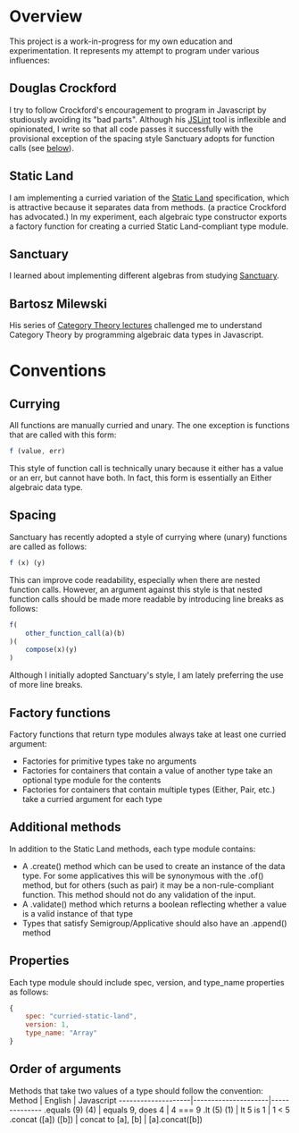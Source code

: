 # Overview

This project is a work-in-progress for my own education and experimentation. It represents my attempt to program under various influences:

## Douglas Crockford

I try to follow Crockford's encouragement to program in Javascript by studiously avoiding its "bad parts". Although his [JSLint](http://jslint.com/) tool is inflexible and opinionated, I write so that all code passes it successfully with the provisional exception of the spacing style Sanctuary adopts for function calls (see [below](#spacing)).

## Static Land

I am implementing a curried variation of the [Static Land](https://github.com/fantasyland/static-land) specification, which is attractive because it separates data from methods. (a practice Crockford has advocated.) In my experiment, each algebraic type constructor exports a factory function for creating a curried Static Land-compliant type module.

## Sanctuary

I learned about implementing different algebras from studying [Sanctuary](https://github.com/sanctuary-js/sanctuary).

## Bartosz Milewski

His series of [Category Theory lectures](https://www.youtube.com/user/DrBartosz) challenged me to understand Category Theory by programming algebraic data types in Javascript.

# Conventions

## Currying
All functions are manually curried and unary. The one exception is functions that are called with this form:
```javascript
f (value, err)        
```

This style of function call is technically unary because it either has a value or an err, but cannot have both. In fact, this form is essentially an Either algebraic data type.

## Spacing
Sanctuary has recently adopted a style of currying where (unary) functions are called as follows:
```javascript
f (x) (y)
```
This can improve code readability, especially when there are nested function calls. However, an argument against this style is that nested function calls should be made more readable by introducing line breaks as follows:
```javascript
f(
    other_function_call(a)(b)
)(
    compose(x)(y)
)
```
Although I initially adopted Sanctuary's style, I am lately preferring the use of more line breaks.

## Factory functions
Factory functions that return type modules always take at least one curried argument:
- Factories for primitive types take no arguments
- Factories for containers that contain a value of another type take an optional type module for the contents
- Factories for containers that contain multiple types (Either, Pair, etc.) take a curried argument for each type

## Additional methods

In addition to the Static Land methods, each type module contains:
* A .create() method which can be used to create an instance of the data type. For some applicatives this will be synonymous with the .of() method, but for others (such as pair) it may be a non-rule-compliant function. This method should not do any validation of the input.
* A .validate() method which returns a boolean reflecting whether a value is a valid instance of that type
* Types that satisfy Semigroup/Applicative should also have an .append() method

## Properties

Each type module should include spec, version, and type_name properties as follows:
```javascript
{
    spec: "curried-static-land",
    version: 1,
    type_name: "Array"
}
```

## Order of arguments
Methods that take two values of a type should follow the convention:
Method              | English             | Javascript
--------------------|---------------------|--------------
.equals (9) (4)     | equals 9, does 4    | 4 === 9
.lt (5) (1)         | lt 5 is 1           | 1 < 5
.concat ([a]) ([b]) | concat to [a], [b]  | [a].concat([b])
